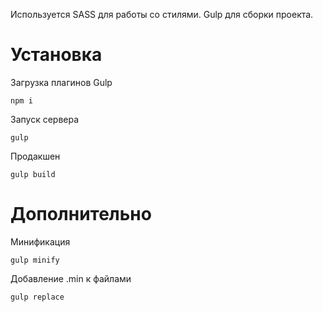 Используется SASS для работы со стилями. Gulp для сборки проекта.

# Установка

Загрузка плагинов Gulp

    npm i
    
Запуск сервера

    gulp

Продакшен

    gulp build
    
# Дополнительно    
    
Минификация

    gulp minify    
    
Добавление .min к файлами

    gulp replace    
   
